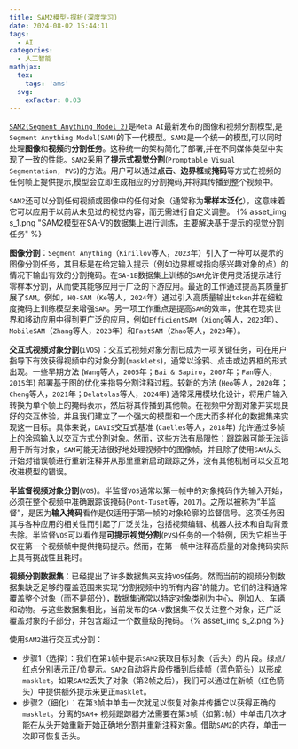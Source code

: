 ```yaml
---
title: SAM2模型-探析(深度学习)
date: 2024-08-02 15:44:11
tags:
  - AI
categories:
  - 人工智能
mathjax:
  tex:
    tags: 'ams'
  svg:
    exFactor: 0.03
---
```


[`SAM2(Segment Anything Model 2)`](https://ai.meta.com/research/publications/sam-2-segment-anything-in-images-and-videos/)是`Meta AI`最新发布的图像和视频分割模型,是`Segment Anything Model(SAM)`的下一代模型。`SAM2`是一个统一的模型,可以同时处理**图像**和**视频**的**分割任务**。这种统一的架构简化了部署,并在不同媒体类型中实现了一致的性能。`SAM2`采用了**提示式视觉分割**(`Promptable Visual Segmentation, PVS`)的方法。用户可以通过**点击**、**边界框**或**掩码**等方式在视频的任何帧上提供提示,模型会立即生成相应的分割掩码,并将其传播到整个视频中。
<!-- more -->

`SAM2`还可以分割任何视频或图像中的任何对象（通常称为**零样本泛化**），这意味着它可以应用于以前从未见过的视觉内容，而无需进行自定义调整。
{% asset_img s_1.png  "SAM2模型在SA-V的数据集上进行训练，主要解决基于提示的视觉分割任务" %}

**图像分割**：`Segment Anything`（`Kirillov`等人，`2023`年）引入了一种可以提示的图像分割任务，其目标是在给定输入提示（例如边界框或指向感兴趣对象的点）的情况下输出有效的分割掩码。在`SA-1B`数据集上训练的`SAM`允许使用灵活提示进行零样本分割，从而使其能够应用于广泛的下游应用。最近的工作通过提高其质量扩展了`SAM`。例如，`HQ-SAM`（`Ke`等人，`2024`年）通过引入高质量输出`token`并在细粒度掩码上训练模型来增强`SAM`。另一项工作重点是提高`SAM`的效率，使其在现实世界和移动应用中得到更广泛的应用，例如`EfficientSAM`（`Xiong`等人，`2023`年）、`MobileSAM`（`Zhang`等人，`2023`年）和`FastSAM`（`Zhao`等人，`2023`年）。

**交互式视频对象分割**(`iVOS`)：交互式视频对象分割已成为一项关键任务，可在用户指导下有效获得视频中的对象分割(`masklets`)，通常以涂鸦、点击或边界框的形式出现。一些早期方法 (`Wang`等人，`2005`年；`Bai & Sapiro`，`2007`年；`Fan`等人，`2015`年) 部署基于图的优化来指导分割注释过程。较新的方法 (`Heo`等人，`2020`年；`Cheng`等人，`2021`年；`Delatolas`等人，`2024`年) 通常采用模块化设计，将用户输入转换为单个帧上的掩码表示，然后将其传播到其他帧。在视频中分割对象并实现良好的交互体验，并且我们建立了一个强大的模型和一个庞大而多样化的数据集来实现这一目标。具体来说，`DAVIS`交互式基准 (`Caelles`等人，`2018`年) 允许通过多帧上的涂鸦输入以交互方式分割对象。然而，这些方法有局限性：跟踪器可能无法适用于所有对象，`SAM`可能无法很好地处理视频中的图像帧，并且除了使用`SAM`从头开始​​对错误帧进行重新注释并从那里重新启动跟踪之外，没有其他机制可以交互地改进模型的错误。

**半监督视频对象分割**(`VOS`)。半监督`VOS`通常以第一帧中的对象掩码作为输入开始，必须在整个视频中准确跟踪该掩码(`Pont-Tuset`等，`2017`)。之所以被称为“半监督”，是因为**输入掩码**看作是仅适用于第一帧的对象轮廓的监督信号。这项任务因其与各种应用的相关性而引起了广泛关注，包括视频编辑、机器人技术和自动背景去除。半监督`VOS`可以看作是**可提示视觉分割**(`PVS`)任务的一个特例，因为它相当于仅在第一个视频帧中提供掩码提示。然而，在第一帧中注释高质量的对象掩码实际上具有挑战性且耗时。

**视频分割数据集**：已经提出了许多数据集来支持`VOS`任务。然而当前的视频分割数据集缺乏足够的覆盖范围来实现“分割视频中的所有内容”的能力。它们的注释通常覆盖整个对象（而不是部分），数据集通常以特定对象类别为中心，例如人、车辆和动物。与这些数据集相比，当前发布的`SA-V`数据集不仅关注整个对象，还广泛覆盖对象的子部分，并包含超过一个数量级的掩码。
{% asset_img s_2.png %}

使用`SAM2`进行交互式分割：
- 步骤1（选择）：我们在第`1`帧中提示`SAM2`获取目标对象（舌头）的片段。绿点/红点分别表示正/负提示。`SAM2`自动将片段传播到后续帧（蓝色箭头）以形成`masklet`。如果`SAM2`丢失了对象（第2帧之后），我们可以通过在新帧（红色箭头）中提供额外提示来更正`masklet`。
- 步骤2（细化）：在第`3`帧中单击一次就足以恢复对象并传播它以获得正确的`masklet`。分离的`SAM`+ 视频跟踪器方法需要在第`3`帧（如第`1`帧）中单击几次才能在从头开始重新开始正确地分割并重新注释对象。借助`SAM2`的内存，单击一次即可恢复舌头。

